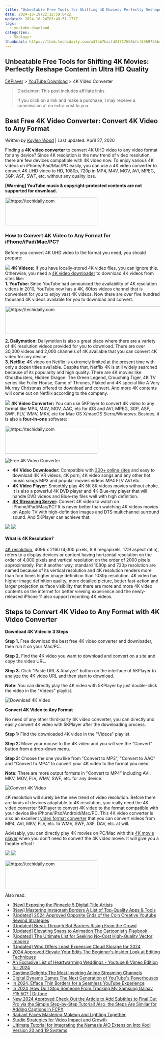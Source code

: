```yaml
---
title: "Unbeatable Free Tools for Shifting 4K Movies: Perfectly Reshape Content in Ultra HD Quality"
date: 2024-10-19T22:12:59.042Z
updated: 2024-10-24T03:48:51.177Z
tags:
  - youtube-download
categories:
  - 5kplayer
thumbnail: https://thmb.techidaily.com/a37ab7bacfd21717668bfcf5969765b4a3a3d0a9b78c5dad2639277dfb76f19b.jpg
---
```


## Unbeatable Free Tools for Shifting 4K Movies: Perfectly Reshape Content in Ultra HD Quality

[5KPlayer](https://tools.techidaily.com/5kplayer/products/) \> [YouTube Download](https://tools.techidaily.com/5kplayer/youtube-download/) \> 4K Video Converter

>  Disclaimer: This post includes affiliate links
>
>  If you click on a link and make a purchase, I may receive a commission at no extra cost to you.
>

## Best Free 4K Video Converter: Convert 4K Video to Any Format

 _Written by [Kaylee Wood](https://www.quora.com/profile/Amanda-Hu-21)_ | Last updated: April 27, 2020 

Finding a **4K video converter** to convert 4K UHD video to any video format for any device? Since 4K resolution is the new trend of video resolution, there are few devices compatible with 4K video now. To enjoy various 4K videos on iPhone/iPad/Mac/PC easily, you can use a 4K video converter to convert 4K UHD video to HD, 1080p, 720p in MP4, M4V, MOV, AVI, MPEG, 3GP, ASF, SWF, etc. without any quality loss.

**\[Warning\] YouTube music & copyright-protected contents are not supported for download.**

<!-- affiliate ads begin -->
<a href="https://aligracehair.sjv.io/c/5597632/1868586/19272" target="_top" id="1868586">
  <img src="//a.impactradius-go.com/display-ad/19272-1868586" border="0" alt="https://techidaily.com" width="300" height="90"/>
</a>
<img height="0" width="0" src="https://aligracehair.sjv.io/i/5597632/1868586/19272" style="position:absolute;visibility:hidden;" border="0" />
<!-- affiliate ads end -->

### **How to Convert 4K Video to Any Format for iPhone/iPad/Mac/PC?**

Before you convert 4K UHD video to the format you need, you should prepare:

![](https://www.5kplayer.com/youtube-download/../seoimg/1.png) **4K Videos:** If you have locally-stored 4K video files, you can ignore this. Otherwise, you need a [4K video downloader](https://tools.techidaily.com/5kplayer/youtube-download/) to download 4K videos from sites like:  
**1\. YouTube:** Since YouTube had announced the availability of 4K resolution videos in 2010, YouTube now has a 4K, 60fps videos channel that is convenient for you to enjoy vast 4K videos. Now there are over five hundred thousand 4K videos available for you to download and convert.  

<!-- affiliate ads begin -->
<a href="https://imp.i357552.net/c/5597632/857869/11832" target="_top" id="857869">
  <img src="//a.impactradius-go.com/display-ad/11832-857869" border="0" alt="https://techidaily.com" width="728" height="90"/>
</a>
<img height="0" width="0" src="https://imp.i357552.net/i/5597632/857869/11832" style="position:absolute;visibility:hidden;" border="0" />
<!-- affiliate ads end -->

**2\. Dailymotion:** Dailymotion is also a great place where there are a variety of 4K resolution videos provided for you to download. There are over 30,000 videos and 2,000 channels of 4K available that you can convert 4K video for any device.   
**3\. Netflix:** 4K video on Netflix is extremely limited at the present time with only a dozen titles available. Despite that, Netflix 4K is still widely searched because of its popularity and high quality. There are 4K movies like Ghostbusters, Hidden Dragon: The Green Legend, Crouching Tiger, 4K TV series like Fuller House, Game of Thrones, Flaked and 4K special like A Very Murray Christmas offered to download and convert. And more 4K contents will come out on Netflix according to the company.

![](https://www.5kplayer.com/youtube-download/../seoimg/2.png) **4K Video Converter:** You can use 5KPlayer to convert 4K video to any format like MP4, M4V, MOV, AAC, etc for iOS and AVI, MPEG, 3GP, ASF, SWF, FLV, WMV, MKV, etc for Mac OS X/macOS Sierra/Windows. Besides, it is also a **four-in-one** software: 

<!-- affiliate ads begin -->
<a href="https://homestyler.sjv.io/c/5597632/1943750/22993" target="_top" id="1943750">
  <img src="//a.impactradius-go.com/display-ad/22993-1943750" border="0" alt="https://techidaily.com" width="300" height="90"/>
</a>
<img height="0" width="0" src="https://homestyler.sjv.io/i/5597632/1943750/22993" style="position:absolute;visibility:hidden;" border="0" />
<!-- affiliate ads end -->

![Free 4K Video Converter](https://www.5kplayer.com/youtube-download/img/5kplayer-icon-1202.png) 

* **4K Video Downloader:** Compatible with [300+ online sites](https://tools.techidaily.com/5kplayer/youtube-download/) and easy to download 4K VR videos, 4K porn, 4K video songs and any other hot music songs MP3 and popular movies videos MP4 FLV AVI etc.
* **4K Video Player:** Smoothly play 4K 5K 8K videos movies without choke. It is also a powerful 4K DVD player and 4K Blue-ray player that will handle DVD videos and Blue-ray files well with high definition.
* **[4K Streaming Server](https://tools.techidaily.com/5kplayer/airplay/):** Convert 4K video to watch on iPhone/iPad/Mac/PC? It is never better than watching 4K videos movies on Apple TV with high-definition images and DTS multichannel surround sound. And 5KPlayer can achieve that.

[![](https://www.5kplayer.com/youtube-download/../button/freedownwhitewin.png)](https://tools.techidaily.com/5kplayer/products/) [![](https://www.5kplayer.com/youtube-download/../button/freedownbackmac.png)](https://tools.techidaily.com/5kplayer/products/) 

#### **What is 4K Resolution?**

[4K resolution](https://tools.techidaily.com/5kplayer/video-music-player/), 4096 x 2160 (4,000 pixels, 8.8 megapixels, 17:9 aspect ratio), refers to a display devices or content having horizontal resolution on the order of 4,000 pixels and vertical resolution on the order of 2000 pixels approximately. Put it another way, standard 1080p and 720p resolution are named because of its vertical resolution and 4K resolution renders more than four times higher image definition than 1080p resolution. 4K video has higher image definition quality, more detailed picture, better fast-action and larger projection surface visibility that there are more and more 4K video contents on the internet for better viewing experience and the newly-released iPhone 11 also support recording 4K videos.

## Steps to Convert 4K Video to Any Format with 4K Video Converter

**Download 4K Video in 3 Steps**

**Step 1.** Free download the best free 4K video converter and downloader, then run it on your Mac/PC.

**Step 2.** Find the 4K video you want to download and convert on a site and copy the video URL.

**Step 3.** Click "Paste URL & Analyze" button on the interface of 5KPlayer to analyze the 4K video URL and then start to download.

**Note:** You can directly play the 4K video with 5KPlayer by just double-click the video in the "Videos" playlist.

![Download 4K Video](https://www.5kplayer.com/youtube-download/img/download-game-of-thrones-6.jpg) 

**Convert 4K Video to Any Format**

No need of any other third-party 4K video converter, you can directly and easily convert 4K video with 5KPlayer after the downloading process.

**Step 1:** Find the downloaded 4K video in the "Videos" playlist.

**Step 2:** Move your mouse to the 4K video and you will see the "Convert" button from a drop-down menu.

**Step 3:** Choose the one you like from "Convert to MP3", "Convert to AAC" and "Convert to MP4" to convert your 4K video to the format you need.

**Note:** There are more output formats in "Convert to MP4" including AVI, MKV, MOV, FLV, WMV, SWF, etc. for any device.

![Convert 4K Video](https://www.5kplayer.com/youtube-download/img/convert-game-of-thrones-6.jpg) 

4K resolution will surely be the new trend of video resolution. Before there are kinds of devices adaptable to 4K resolution, you really need the 4K video converter 5KPlayer to convert 4K video to the format compatible with your device like iPhone/iPad/Android/Mac/PC. This 4K video converter is also an excellent [video format converter](https://tools.techidaily.com/5kplayer/youtube-download/) that you can convert videos from MP4, AVI, MKV, FLV, etc. to WMV, SWF, ASF, DAV, etc. at will.

Advisably, you can directly play 4K movies on PC/Mac with this [4K movie player](https://tools.techidaily.com/5kplayer/video-music-player/) when you don't need to convert the 4K video movie. It will give you a theater effect!

[![](https://www.5kplayer.com/youtube-download/../button/freedownwhitewin.png)](https://tools.techidaily.com/5kplayer/products/) [![](https://www.5kplayer.com/youtube-download/../button/freedownbackmac.png)](https://tools.techidaily.com/5kplayer/products/)

<!-- affiliate ads begin -->
<a href="https://laganoo.pxf.io/c/5597632/1528693/16446" target="_top" id="1528693">
  <img src="//a.impactradius-go.com/display-ad/16446-1528693" border="0" alt="https://techidaily.com" width="300" height="90"/>
</a>
<img height="0" width="0" src="https://laganoo.pxf.io/i/5597632/1528693/16446" style="position:absolute;visibility:hidden;" border="0" />
<!-- affiliate ads end -->

<ins class="adsbygoogle"
     style="display:block"
     data-ad-format="autorelaxed"
     data-ad-client="ca-pub-7571918770474297"
     data-ad-slot="1223367746"></ins>

<ins class="adsbygoogle"
     style="display:block"
     data-ad-client="ca-pub-7571918770474297"
     data-ad-slot="8358498916"
     data-ad-format="auto"
     data-full-width-responsive="true"></ins>

<span class="atpl-alsoreadstyle">Also read:</span>
<div><ul>
<li><a href="https://some-techniques.techidaily.com/new-exposing-the-pinnacle-5-digital-title-artists/"><u>[New] Exposing the Pinnacle 5 Digital Title Artists</u></a></li>
<li><a href="https://instagram-videos.techidaily.com/new-mastering-instagram-borders-a-list-of-top-quality-apps-and-tools/"><u>[New] Mastering Instagram Borders A List of Top-Quality Apps & Tools</u></a></li>
<li><a href="https://youtube-data.techidaily.com/ed-2024-approved-opposite-ends-of-the-coin-creative-youtube-rewind-strategies/"><u>[Updated] 2024 Approved Opposite Ends of the Coin Creative Youtube Rewind Strategies</u></a></li>
<li><a href="https://youtube-video-recordings.techidaily.com/updated-break-through-bot-barriers-rising-from-the-crowd/"><u>[Updated] Break Through Bot Barriers Rising From the Crowd</u></a></li>
<li><a href="https://snapchat-videos.techidaily.com/updated-elevating-snaps-to-animation-the-cartoonists-playbook/"><u>[Updated] Elevating Snaps to Animation The Cartoonist’s Playbook</u></a></li>
<li><a href="https://some-skills.techidaily.com/updated-the-ultimate-list-for-seeking-no-cost-high-quality-vector-imagery/"><u>[Updated] The Ultimate List for Seeking No-Cost High-Quality Vector Imagery</u></a></li>
<li><a href="https://article-helps.techidaily.com/updated-who-offers-least-expensive-cloud-storage-for-2024/"><u>[Updated] Who Offers Least Expensive Cloud Storage for 2024</u></a></li>
<li><a href="https://youtube-video-recordings.techidaily.com/2024-approved-elevate-your-edits-the-beginners-insider-look-at-editing-techniques/"><u>2024 Approved Elevate Your Edits The Beginner's Insider Look at Editing Techniques</u></a></li>
<li><a href="https://youtube-video-recordings.techidaily.com/an-exclusive-list-of-heartwarming-weddings-youtube-and-vimeo-edition-for-2024/"><u>An Exclusive List of Heartwarming Weddings - Youtube & Vimeo Edition for 2024</u></a></li>
<li><a href="https://youtube-video-recordings.techidaily.com/daytime-delights-the-most-inspiring-anime-streaming-channels/"><u>Daytime Delights The Most Inspiring Anime Streaming Channels</u></a></li>
<li><a href="https://youtube-video-recordings.techidaily.com/digital-dynamo-dames-the-next-generation-of-youtubes-powerhouses/"><u>Digital Dynamo Dames The Next Generation of YouTube's Powerhouses</u></a></li>
<li><a href="https://youtube-video-recordings.techidaily.com/in-2024-efface-thin-borders-for-a-seamless-youtube-experience/"><u>In 2024, Efface Thin Borders for a Seamless YouTube Experience</u></a></li>
<li><a href="https://android-location-track.techidaily.com/in-2024-how-do-i-stop-someone-from-tracking-my-samsung-galaxy-f15-5g-drfone-by-drfone-virtual-android/"><u>In 2024, How Do I Stop Someone From Tracking My Samsung Galaxy F15 5G? | Dr.fone</u></a></li>
<li><a href="https://ai-driven-video-production.techidaily.com/new-2024-approved-check-out-the-article-to-add-subtitles-to-final-cut-pro-via-the-simple-step-by-step-tutorial-also-the-steps-are-similar-for-adding-caption/"><u>New 2024 Approved Check Out the Article to Add Subtitles to Final Cut Pro via the Simple Step-by-Step Tutorial! Also, the Steps Are Similar for Adding Captions in FCPX</u></a></li>
<li><a href="https://youtube-video-recordings.techidaily.com/radiant-faces-mastering-makeup-and-lighting-together/"><u>Radiant Faces Mastering Makeup and Lighting Together</u></a></li>
<li><a href="https://youtube-video-recordings.techidaily.com/studio-strategies-for-video-impact-and-growth/"><u>Studio Strategies for Video Impact and Growth</u></a></li>
<li><a href="https://tech-haven.techidaily.com/ultimate-tutorial-for-integrating-the-nemesis-aio-extension-into-kodi-version-20-and-19-systems/"><u>Ultimate Tutorial for Integrating the Nemesis AIO Extension Into Kodi Version 20 and 19 Systems</u></a></li>
</ul></div>

